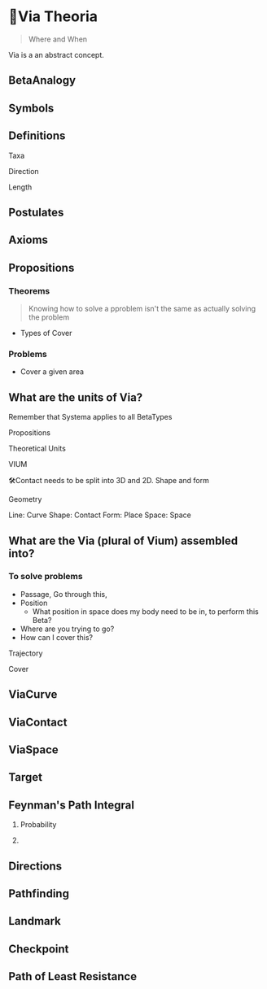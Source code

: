 # 🔻<via>Via Theoria</via>

> Where and When

Via is a an abstract concept.

## BetaAnalogy

## Symbols

## Definitions

Taxa

Direction

Length

## Postulates

## Axioms

## Propositions

### Theorems

> Knowing how to solve a pproblem isn't the same as actually solving the problem

- Types of Cover

### Problems

- Cover a given area

## What are the units of Via?

Remember that Systema applies to all BetaTypes

Propositions

Theoretical Units

VIUM

🛠<dev>Contact needs to be split into 3D and 2D. Shape and form</dev>

Geometry

Line: Curve
Shape: Contact
Form: Place
Space: Space

## What are the Via (plural of Vium) assembled into?

### To solve problems

- Passage, Go through this,
- Position
    - What position in space does my body need to be in, to perform this Beta?
- Where are you trying to go?
- How can I cover this?

Trajectory

Cover

## ViaCurve

## ViaContact

## ViaSpace

## Target

## Feynman's Path Integral

1. Probability

2.

## Directions

## Pathfinding

## Landmark

## Checkpoint

## Path of Least Resistance
